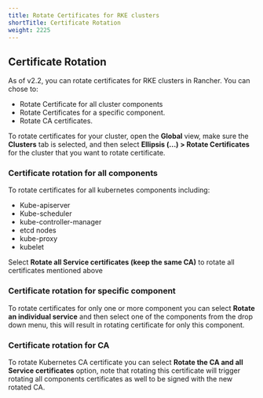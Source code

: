 ```yaml
---
title: Rotate Certificates for RKE clusters
shortTitle: Certificate Rotation
weight: 2225
---
```



## Certificate Rotation

As of v2.2, you can rotate certificates for RKE clusters in Rancher. You can chose to:

- Rotate Certificate for all cluster components
- Rotate Certificates for a specific component.
- Rotate CA certificates.

To rotate certificates for your cluster, open the **Global** view, make sure the **Clusters** tab is selected, and then select **Ellipsis (...) > Rotate Certificates** for the cluster that you want to rotate certificate.

### Certificate rotation for all components

To rotate certificates for all kubernetes components including:

- Kube-apiserver
- Kube-scheduler
- kube-controller-manager
- etcd nodes
- kube-proxy
- kubelet

Select **Rotate all Service certificates (keep the same CA)** to rotate all certificates mentioned above

### Certificate rotation for specific component

To rotate certificates for only one or more component you can select **Rotate an individual service** and then select one of the components from the drop down menu, this will result in rotating certificate for only this component.


### Certificate rotation for CA

To rotate Kubernetes CA certificate you can select **Rotate the CA and all Service certificates** option, note that rotating this certificate will trigger rotating all components certificates as well to be signed with the new rotated CA.
